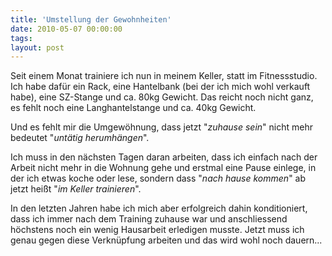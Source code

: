 ```yaml
---
title: 'Umstellung der Gewohnheiten'
date: 2010-05-07 00:00:00 
tags: 
layout: post
---
```

Seit einem Monat trainiere ich nun in meinem Keller, statt im Fitnessstudio. Ich habe daf&uuml;r ein Rack, eine Hantelbank (bei der ich mich wohl verkauft habe), eine SZ-Stange und ca. 80kg Gewicht. Das reicht noch nicht ganz, es fehlt noch eine Langhantelstange und ca. 40kg Gewicht.

Und es fehlt mir die Umgew&ouml;hnung, dass jetzt "<em>zuhause sein</em>" nicht mehr bedeutet "<em>unt&auml;tig herumh&auml;ngen</em>".

Ich muss in den n&auml;chsten Tagen daran arbeiten, dass ich einfach nach der Arbeit nicht mehr in die Wohnung gehe und erstmal eine Pause einlege, in der ich etwas koche oder lese, sondern dass "<em>nach hause kommen</em>" ab jetzt hei&szlig;t "<em>im Keller trainieren</em>".

In den letzten Jahren habe ich mich aber erfolgreich dahin konditioniert, dass ich immer nach dem Training zuhause war und anschliessend h&ouml;chstens noch ein wenig Hausarbeit erledigen musste. Jetzt muss ich genau gegen diese Verkn&uuml;pfung arbeiten und das wird wohl noch dauern...
